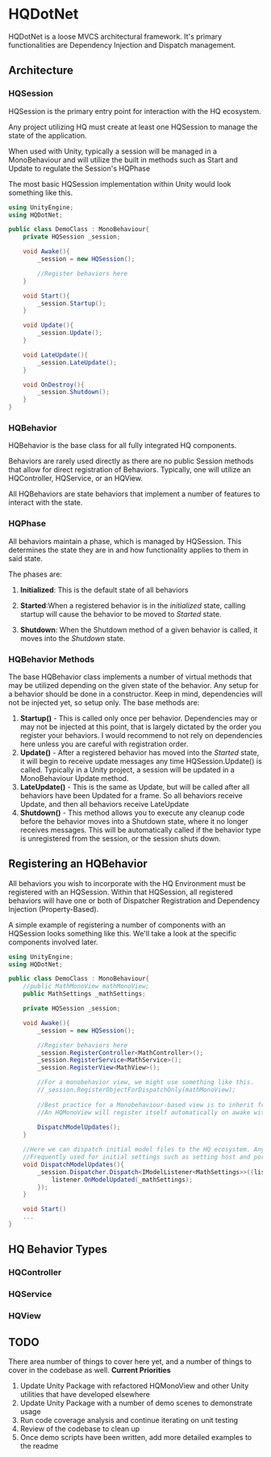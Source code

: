 
# HQDotNet
HQDotNet is a loose MVCS architectural framework. It's primary functionalities are Dependency Injection and Dispatch management.

## Architecture
### HQSession
HQSession is the primary entry point for interaction with the HQ ecosystem.

Any project utilizing HQ must create at least one HQSession to manage the state of the application.

When used with Unity, typically a session will be managed in a MonoBehaviour and will utilize the built in methods such as Start and Update to regulate the Session's HQPhase

The most basic HQSession implementation within Unity would look something like this.

```csharp
using UnityEngine;
using HQDotNet;

public class DemoClass : MonoBehaviour{
    private HQSession _session;

    void Awake(){
        _session = new HQSession();

        //Register behaviors here
    }

    void Start(){
        _session.Startup();
    }

    void Update(){
        _session.Update();
    }

    void LateUpdate(){
        _session.LateUpdate();
    }

    void OnDestroy(){
        _session.Shutdown();
    }
}
```

### HQBehavior
HQBehavior is the base class for all fully integrated HQ components.

Behaviors are rarely used directly as there are no public Session methods that allow for direct registration of Behaviors. Typically, one will utilize an HQController, HQService, or an HQView.

All HQBehaviors are state behaviors that implement a number of features to interact with the state.

### HQPhase
All behaviors maintain a phase, which is managed by HQSession. This determines the state they are in and how functionality applies to them in said state.

The phases are:
1. **Initialized**: This is the default state of all behaviors

2. **Started**:When a registered behavior is in the *initialized* state, calling startup will cause the behavior to be moved to *Started* state.

3. **Shutdown**: When the Shutdown method of a given behavior is called, it moves into the *Shutdown* state.

### HQBehavior Methods
The base HQBehavior class implements a number of virtual methods that may be utilized depending on the given state of the behavior. Any setup for a behavior should be done in a constructor. Keep in mind, dependencies will not be injected yet, so setup only.
The base methods are:
1. **Startup()** - This is called only once per behavior. Dependencies may or may not be injected at this point, that is largely dictated by the order you register your behaviors. I would recommend to not rely on dependencies here unless you are careful with registration order.
2. **Update()** - After a registered behavior has moved into the *Started* state, it will begin to receive update messages any time HQSession.Update() is called. Typically in a Unity project, a session will be updated in a MonoBehaviour Update method.
3. **LateUpdate()** - This is the same as Update, but will be called after all behaviors have been Updated for a frame. So all behaviors receive Update, and then all behaviors receive LateUpdate
4. **Shutdown()** - This method allows you to execute any cleanup code before the behavior moves into a Shutdown state, where it no longer receives messages. This will be automatically called if the behavior type is unregistered from the session, or the session shuts down.

## Registering an HQBehavior

All behaviors you wish to incorporate with the HQ Environment must be registered with an HQSession. Within that HQSession, all registered behaviors will have one or both of Dispatcher Registration and Dependency Injection (Property-Based).

A simple example of registering a number of components with an HQSession looks something like this. We'll take a look at the specific components involved later.

```csharp
using UnityEngine;
using HQDotNet;

public class DemoClass : MonoBehaviour{
    //public MathMonoView mathMonoView;
    public MathSettings _mathSettings;

    private HQSession _session;

    void Awake(){
        _session = new HQSession();

        //Register behaviors here
        _session.RegisterController<MathController>();
        _session.RegisterService<MathService>();
        _session.RegisterView<MathView>();

        //For a monobehavior view, we might use something like this.
        //_session.RegisterObjectForDispatchOnly(mathMonoView);
        
        //Best practice for a Monobehaviour-based view is to inherit from HQDotNet.Unity.HQMonoView
        //An HQMonoView will register itself automatically on awake with the HQViewMediator (which is created by the most recently created session. At the moment, for this reason, multiple sessions may not behave correctly.
        
        DispatchModelUpdates();
    }

    //Here we can dispatch initial model files to the HQ ecosystem. Anyone listening for this specific model to update will receive a dispatch indicating that new data has been updated.
    //Frequently used for initial settings such as setting host and port for a web service.
    void DispatchModelUpdates(){
        _session.Dispatcher.Dispatch<IModelListener<MathSettings>>((listener)=>{
            listener.OnModelUpdated(_mathSettings);
        });
    }

    void Start()
    ...
}
```


## HQ Behavior Types

### HQController

### HQService

### HQView

## TODO
There area number of things to cover here yet, and a number of things to cover in the codebase as well.
**Current Priorities**
1. Update Unity Package with refactored HQMonoView and other Unity utilities that have developed elsewhere
2. Update Unity Package with a number of demo scenes to demonstrate usage
3. Run code coverage analysis and continue iterating on unit testing
4. Review of the codebase to clean up
5. Once demo scripts have been written, add more detailed examples to the readme
